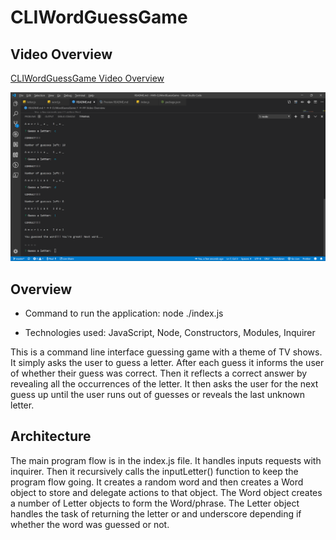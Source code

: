# CLIWordGuessGame

## Video Overview

[CLIWordGuessGame Video Overview](https://youtu.be/Y6eawXJBjWI)

![Word Game](/images/wordgame.png)


## Overview

* Command to run the application: node ./index.js

* Technologies used: JavaScript, Node, Constructors, Modules, Inquirer

This is a command line interface guessing game with a theme of TV shows. It simply asks the user to guess a letter. After each guess it informs the user of whether their guess was correct. Then it reflects a correct answer by revealing all the occurrences of the letter. It then asks the user for the next guess up until the user runs out of guesses or reveals the last unknown letter.

## Architecture

The main program flow is in the index.js file. It handles inputs requests with inquirer. Then it recursively calls the inputLetter() function to keep the program flow going. It creates a random word and then creates a Word object to store and delegate actions to that object. The Word object creates a number of Letter objects to form the Word/phrase. The Letter object handles the task of returning the letter or and underscore depending if whether the word was guessed or not.
